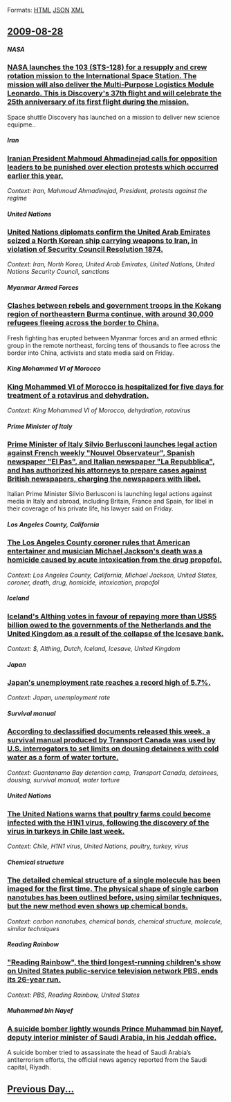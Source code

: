 
Formats: [HTML](2009/08/28/index.html)  [JSON](2009/08/28/index.json)  [XML](2009/08/28/index.xml)  

## [2009-08-28](/news/2009/08/28/index.md)

##### NASA
### [ NASA launches the 103 (STS-128) for a resupply and crew rotation mission to the International Space Station. The mission will also deliver the Multi-Purpose Logistics Module Leonardo. This is Discovery's 37th flight and will celebrate the 25th anniversary of its first flight during the mission. ](/news/2009/08/28/nasa-launches-the-103-sts-128-for-a-resupply-and-crew-rotation-mission-to-the-international-space-station-the-mission-will-also-deliver.md)
Space shuttle Discovery has launched on a mission to deliver new science equipme..

##### Iran
### [ Iranian President Mahmoud Ahmadinejad calls for opposition leaders to be punished over election protests which occurred earlier this year. ](/news/2009/08/28/iranian-president-mahmoud-ahmadinejad-calls-for-opposition-leaders-to-be-punished-over-election-protests-which-occurred-earlier-this-year.md)
_Context: Iran, Mahmoud Ahmadinejad, President, protests against the regime_

##### United Nations
### [ United Nations diplomats confirm the United Arab Emirates seized a North Korean ship carrying weapons to Iran, in violation of Security Council Resolution 1874. ](/news/2009/08/28/united-nations-diplomats-confirm-the-united-arab-emirates-seized-a-north-korean-ship-carrying-weapons-to-iran-in-violation-of-security-cou.md)
_Context: Iran, North Korea, United Arab Emirates, United Nations, United Nations Security Council, sanctions_

##### Myanmar Armed Forces
### [ Clashes between rebels and government troops in the Kokang region of northeastern Burma continue, with around 30,000 refugees fleeing across the border to China. ](/news/2009/08/28/clashes-between-rebels-and-government-troops-in-the-kokang-region-of-northeastern-burma-continue-with-around-30-000-refugees-fleeing-acros.md)
Fresh fighting has erupted between Myanmar forces and an armed ethnic group in the remote northeast, forcing tens of thousands to flee across the border into China, activists and state media said on Friday.

##### King Mohammed VI of Morocco
### [ King Mohammed VI of Morocco is hospitalized for five days for treatment of a rotavirus and dehydration. ](/news/2009/08/28/king-mohammed-vi-of-morocco-is-hospitalized-for-five-days-for-treatment-of-a-rotavirus-and-dehydration.md)
_Context: King Mohammed VI of Morocco, dehydration, rotavirus_

##### Prime Minister of Italy
### [ Prime Minister of Italy Silvio Berlusconi launches legal action against French weekly "Nouvel Observateur", Spanish newspaper "El Pas", and Italian newspaper "La Repubblica", and has authorized his attorneys to prepare cases against British newspapers, charging the newspapers with libel. ](/news/2009/08/28/prime-minister-of-italy-silvio-berlusconi-launches-legal-action-against-french-weekly-nouvel-observateur-spanish-newspaper-el-pais-an.md)
Italian Prime Minister Silvio Berlusconi is launching legal actions against media in Italy and abroad, including Britain, France and Spain, for libel in their coverage of his private life, his lawyer said on Friday.

##### Los Angeles County, California
### [ The Los Angeles County coroner rules that American entertainer and musician Michael Jackson's death was a homicide caused by acute intoxication from the drug propofol. ](/news/2009/08/28/the-los-angeles-county-coroner-rules-that-american-entertainer-and-musician-michael-jackson-s-death-was-a-homicide-caused-by-acute-intoxica.md)
_Context: Los Angeles County, California, Michael Jackson, United States, coroner, death, drug, homicide, intoxication, propofol_

##### Iceland
### [ Iceland's Althing votes in favour of repaying more than US$5 billion owed to the governments of the Netherlands and the United Kingdom as a result of the collapse of the Icesave bank. ](/news/2009/08/28/iceland-s-althing-votes-in-favour-of-repaying-more-than-us-5-billion-owed-to-the-governments-of-the-netherlands-and-the-united-kingdom-as-a.md)
_Context: $, Althing, Dutch, Iceland, Icesave, United Kingdom_

##### Japan
### [ Japan's unemployment rate reaches a record high of 5.7%. ](/news/2009/08/28/japan-s-unemployment-rate-reaches-a-record-high-of-5-7.md)
_Context: Japan, unemployment rate_

##### Survival manual
### [ According to declassified documents released this week, a survival manual produced by Transport Canada was used by U.S. interrogators to set limits on dousing detainees with cold water as a form of water torture. ](/news/2009/08/28/according-to-declassified-documents-released-this-week-a-survival-manual-produced-by-transport-canada-was-used-by-u-s-interrogators-to-se.md)
_Context: Guantanamo Bay detention camp, Transport Canada, detainees, dousing, survival manual, water torture_

##### United Nations
### [ The United Nations warns that poultry farms could become infected with the H1N1 virus, following the discovery of the virus in turkeys in Chile last week. ](/news/2009/08/28/the-united-nations-warns-that-poultry-farms-could-become-infected-with-the-h1n1-virus-following-the-discovery-of-the-virus-in-turkeys-in-c.md)
_Context: Chile, H1N1 virus, United Nations, poultry, turkey, virus_

##### Chemical structure
### [ The detailed chemical structure of a single molecule has been imaged for the first time. The physical shape of single carbon nanotubes has been outlined before, using similar techniques, but the new method even shows up chemical bonds. ](/news/2009/08/28/the-detailed-chemical-structure-of-a-single-molecule-has-been-imaged-for-the-first-time-the-physical-shape-of-single-carbon-nanotubes-has.md)
_Context: carbon nanotubes, chemical bonds, chemical structure, molecule, similar techniques_

##### Reading Rainbow
### [ "Reading Rainbow", the third longest-running children's show on United States public-service television network PBS, ends its 26-year run. ](/news/2009/08/28/reading-rainbow-the-third-longest-running-children-s-show-on-united-states-public-service-television-network-pbs-ends-its-26-year-run.md)
_Context: PBS, Reading Rainbow, United States_

##### Muhammad bin Nayef
### [ A suicide bomber lightly wounds Prince Muhammad bin Nayef, deputy interior minister of Saudi Arabia, in his Jeddah office. ](/news/2009/08/28/a-suicide-bomber-lightly-wounds-prince-muhammad-bin-nayef-deputy-interior-minister-of-saudi-arabia-in-his-jeddah-office.md)
A suicide bomber tried to assassinate the head of Saudi Arabia’s antiterrorism efforts, the official news agency reported from the Saudi capital, Riyadh.

## [Previous Day...](/news/2009/08/27/index.md)

